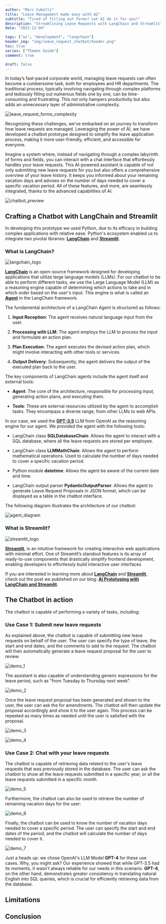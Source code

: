 ```yaml
---
author: "Marc Cubells"
title: "Leave Management made easy with AI"
subtitle: "Tired of filling out forms? Let AI do it for you!"
description: "Streamlining Leave Requests with LangChain and Streamlit"
date: "2023-12-04"

tags: ["ai", "development", "langchain"]
header_img: "img/leave_request_chatbot/header.png"
toc: true
series: ["Themes Guide"]
comment: true

draft: false
---
```


In today’s fast-paced corporate world, managing leave requests can often become a cumbersome task, both for employees and HR departments. The traditional process, typically involving navigating through complex platforms and tediously filling out numerous fields one by one, can be time-consuming and frustrating. This not only hampers productivity but also adds an unnecessary layer of administrative complexity.

![leave_request_forms_complexity](leave_request_forms_complexity.png)

Recognizing these challenges, we've embarked on an journey to transform how leave requests are managed. Leveraging the power of AI, we have developed a chatbot prototype designed to simplify the leave application process, making it more user-friendly, efficient, and accessible for everyone.

Imagine a system where, instead of navigating through a complex labyrinth of forms and fields, you can interact with a chat interface that effortlessly handles your leave requests. This AI-powered assistant is capable of not only submitting new leave requests for you but also offers a comprehensive overview of your leave history. It keeps you informed about your remaining vacation days and advises on the number of days needed to cover a specific vacation period. All of these features, and more, are seamlessly integrated, thanks to the advanced capabilities of AI.

![chatbot_preview](<chatbot_preview.png>)

## Crafting a Chatbot with LangChain and Streamlit

In developing this prototype we used Python, due to its efficacy in building complex applications with relative ease. Python's ecosystem enabled us to integrate two pivotal libraries: [**LangChain**](https://www.langchain.com) and [**Streamlit**](https://streamlit.io).

### What is LangChain?

![langchain_logo](<langchain_logo.png>)

[**LangChain**](https://www.langchain.com) is an open-source framework designed for developing applications that utilize large language models (LLMs). For our chatbot to be able to perform different tasks, we use the Large Language Model (LLM) as a reasoning engine capable of determining which actions to take and in which order based on the user's input. This engine is what is called an [**Agent**](https://python.langchain.com/docs/modules/agents/) in the LangChain framework.

The fundamental architecture of a LangChain Agent is structured as follows:

1. **Input Reception**: The agent receives natural language input from the user.

2. **Processing with LLM**: The agent employs the LLM to process the input and formulate an action plan.

3. **Plan Execution**: The agent executes the devised action plan, which might involve interacting with other tools or services.

4. **Output Delivery**: Subsequently, the agent delivers the output of the executed plan back to the user.

The key components of LangChain agents include the agent itself and external tools:

- **Agent**: The core of the architecture, responsible for processing input, generating action plans, and executing them.

- **Tools**: These are external resources utilized by the agent to accomplish tasks. They encompass a diverse range, from other LLMs to web APIs.

In our case, we used the [**GPT-3.5**](https://openai.com/blog/openai-api/) LLM from OpenAI as the reasoning engine for our agent. We provided the agent with the following tools:

- LangChain class **SQLDatabaseChain**: Allows the agent to interact with a SQL database, where all the leave requests are stored per employee. 

- LangChain class **LLMMathChain**: Allows the agent to perform mathematical operations. Used to calculate the number of days needed to cover a specific vacation period.

- Python module **datetime**: Allows the agent be aware of the current date and time.

- LangChain output parser **PydanticOutputParser**: Allows the agent to generate Leave Request Proposals in JSON format, which can be displayed as a table in the chatbot interface.

The following diagram illustrates the architecture of our chatbot:

![agent_diagram](agent_diagram.png)

### What is Streamlit?

![streamlit_logo](<streamlit_logo.png>)

[**Streamlit**](https://streamlit.io), is an intuitive framework for creating interactive web applications with minimal effort. One of Streamlit’s standout features is its array of ready-to-use components that drastically simplify frontend development, enabling developers to effortlessly build interactive user interfaces

If you are interested in learning more about [**LangChain**](https://www.langchain.com) and [**Streamlit**](https://streamlit.io), check out the post we published on our blog: [**AI Prototyping with LangChain and Streamlit**](https://philico-tech.github.io/ptech-blog/langchain/).

## The Chatbot in action

The chatbot is capable of performing a variety of tasks, including:

### Use Case 1: Submit new leave requests

As explained above, the chatbot is capable of submitting new leave requests on behalf of the user. The user can specify the type of leave, the start and end dates, and the comments to add to the request. The chatbot will then automatically generate a leave request proposal for the user to review.

![demo_1](<demo_1.gif>)

The assistant is also capable of understanding generic expressions for the leave period, such as "from Tuesday to Thursday next week".

![demo_2](<demo_2.gif>)

Once the leave request proposal has been generated and shown to the user, the user can ask the for amendments. The chatbot will then update the proposal accordingly and show it to the user again. This process can be repeated as many times as needed until the user is satisfied with the proposal.

![demo_3](<demo_3.gif>)

![demo_4](<demo_4.gif>)

### Use Case 2: Chat with your leave requests

The chatbot is capable of retrieving data related to the user's leave requests that was previously stored in the database. The user can ask the chatbot to show all the leave requests submitted in a specific year, or all the leave requests submitted in a specific month.

![demo_5](<demo_5.gif>)

Furthermore, the chatbot can also be used to retrieve the number of remaining vacation days for the user:

![demo_6](<demo_6.gif>)

Finally, the chatbot can be used to know the number of vacation days needed to cover a specific period. The user can specify the start and end dates of the period, and the chatbot will calculate the number of days needed to cover it.

![demo_7](<demo_7.gif>)

Just a heads up: we chose OpenAI's LLM Model **GPT-4** for these use cases. Why, you might ask? Our experience showed that while GPT-3.5 had its moments, it wasn't always reliable for our needs in this scenario. **GPT-4**, on the other hand, demonstrates greater consistency in translating natural English into SQL queries, which is crucial for efficiently retrieving data from the database.

<!-- Mention the downside: High cost and low speed -->

## Limitations

<!-- Limitations of GPT3.5 vs. GPT4, the hish costs of using GPT4  -->

## Conclusion

<!-- What I learn, personal opinion on the potential, whether it can be finished or not, the next features that can be added: 
  - Full HR Chatbot would be the end goal  
  - User authentication
  -->